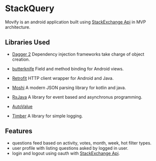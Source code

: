 # StackQuery

Movify is an android application built using [StackExchange Api](https://api.stackexchange.com/docs) in MVP architecture.

## Libraries Used

- [Dagger 2](http://google.github.io/dagger/) Dependency injection frameworks take charge of object creation.

- [butterknife](https://github.com/JakeWharton/butterknife) Field and method binding for Android views.

- [Retrofit](https://github.com/square/retrofit) HTTP client wrapper for Android and Java.

- [Moshi](http://google.github.io/dagger/) A modern JSON parsing library for kotlin and java.

- [RxJava](https://github.com/ReactiveX/RxJava) A library for event based and asynchronus programming.

- [AutoValue](https://github.com/google/auto)

- [Timber](https://github.com/JakeWharton/timber) A library for simple logging.

## Features

- questions feed based on activity, votes, month, week, hot filter types.
- user profile with listing questions asked by logged in user.
- login and logout using oauth with [StackExchange Api](https://api.stackexchange.com/docs).




